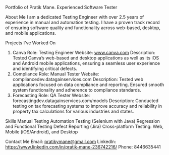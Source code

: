 Portfolio of Pratik Mane.
Experienced Software Tester

About Me
I am a dedicated Testing Engineer with over 2.5 years of experience in manual and automation testing. I have a proven track record of ensuring software quality and functionality across web-based, desktop, and mobile applications.

Projects I've Worked On
1. Canva
Role: Testing Engineer
Website: www.canva.com
Description: Tested Canva’s web-based and desktop applications as well as its iOS and Android mobile applications, ensuring a seamless user experience and identifying critical defects.
2. Compliance
Role: Manual Tester
Website: compliancedev.datagainservices.com
Description: Tested web applications focused on data compliance and reporting. Ensured smooth system functionality and adherence to compliance standards.
3. Forecasting
Role: QA Tester
Website: forecastingdev.datagainservices.com/models
Description: Conducted testing on tax forecasting systems to improve accuracy and reliability in property tax calculations for various industries and states.

Skills
Manual Testing
Automation Testing (Selenium with Java)
Regression and Functional Testing
Defect Reporting (Jira)
Cross-platform Testing: Web, Mobile (iOS/Android), and Desktop


Contact Me
Email: pratikymane@gmail.com
LinkedIn: https://www.linkedin.com/in/pratik-mane-236742216/
Phone: 8446635441
